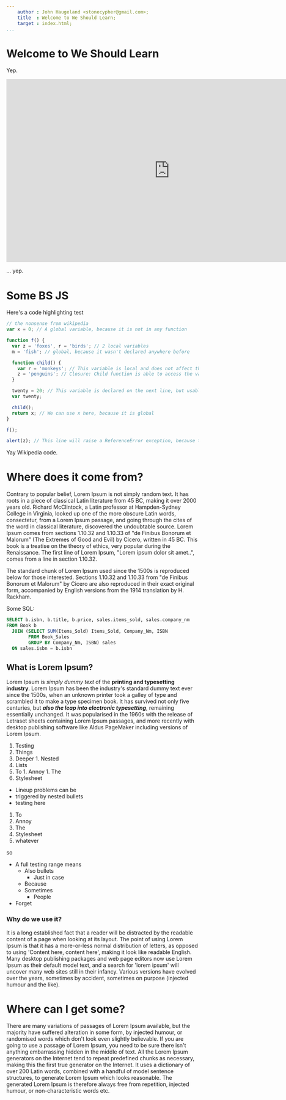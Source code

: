 ```yaml
---
    author : John Haugeland <stonecypher@gmail.com>;
    title  : Welcome to We Should Learn;
    target : index.html;
...
```


# Welcome to We Should Learn

Yep.

<iframe width="854" height="480" src="https://www.youtube.com/embed/QrGrOK8oZG8" frameborder="0" allowfullscreen></iframe>

... yep.


# Some BS JS

Here's a code highlighting test

```javascript
// the nonsense from wikipedia
var x = 0; // A global variable, because it is not in any function

function f() {
  var z = 'foxes', r = 'birds'; // 2 local variables
  m = 'fish'; // global, because it wasn't declared anywhere before

  function child() {
    var r = 'monkeys'; // This variable is local and does not affect the "birds" r of the parent function.
    z = 'penguins'; // Closure: Child function is able to access the variables of the parent function.
  }

  twenty = 20; // This variable is declared on the next line, but usable anywhere in the function, even before, as here
  var twenty;

  child();
  return x; // We can use x here, because it is global
}

f();

alert(z); // This line will raise a ReferenceError exception, because the value of z is no longer available
```

Yay Wikipedia code.

# Where does it come from?

Contrary to popular belief, Lorem Ipsum is not simply random text. It has roots in a piece of classical Latin literature from 45 BC, making it over 2000 years old. Richard McClintock, a Latin professor at Hampden-Sydney College in Virginia, looked up one of the more obscure Latin words, consectetur, from a Lorem Ipsum passage, and going through the cites of the word in classical literature, discovered the undoubtable source. Lorem Ipsum comes from sections 1.10.32 and 1.10.33 of "de Finibus Bonorum et Malorum" (The Extremes of Good and Evil) by Cicero, written in 45 BC. This book is a treatise on the theory of ethics, very popular during the Renaissance. The first line of Lorem Ipsum, "Lorem ipsum dolor sit amet..", comes from a line in section 1.10.32.

The standard chunk of Lorem Ipsum used since the 1500s is reproduced below for those interested. Sections 1.10.32 and 1.10.33 from "de Finibus Bonorum et Malorum" by Cicero are also reproduced in their exact original form, accompanied by English versions from the 1914 translation by H. Rackham.

Some SQL:

```sql
SELECT b.isbn, b.title, b.price, sales.items_sold, sales.company_nm
FROM Book b
  JOIN (SELECT SUM(Items_Sold) Items_Sold, Company_Nm, ISBN
        FROM Book_Sales
        GROUP BY Company_Nm, ISBN) sales
  ON sales.isbn = b.isbn
```

## What is Lorem Ipsum?

Lorem Ipsum is *simply dummy text* of the **printing and typesetting industry**. Lorem Ipsum has been the industry's standard dummy text ever since the 1500s, when an unknown printer took a galley of type and scrambled it to make a type specimen book. It has survived not only five centuries, but ***also the leap into electronic typesetting***, remaining essentially unchanged. It was popularised in the 1960s with the release of Letraset sheets containing Lorem Ipsum passages, and more recently with desktop publishing software like Aldus PageMaker including versions of Lorem Ipsum.

1. Testing
1. Things
  1. Deeper
    1. Nested
  1. Lists
  1. To
    1. Annoy
    1. The
1. Stylesheet
  * Lineup problems can be
  * triggered by nested bullets
  * testing here
1. To
  1. Annoy
  1. The
  1. Stylesheet
1. whatever

so

* A full testing range means
  * Also bullets
    * Just in case
  * Because
  * Sometimes
    * People
* Forget

### Why do we use it?

It is a long established fact that a reader will be distracted by the readable content of a page when looking at its layout. The point of using Lorem Ipsum is that it has a more-or-less normal distribution of letters, as opposed to using 'Content here, content here', making it look like readable English. Many desktop publishing packages and web page editors now use Lorem Ipsum as their default model text, and a search for 'lorem ipsum' will uncover many web sites still in their infancy. Various versions have evolved over the years, sometimes by accident, sometimes on purpose (injected humour and the like).

# Where can I get some?

There are many variations of passages of Lorem Ipsum available, but the majority have suffered alteration in some form, by injected humour, or randomised words which don't look even slightly believable. If you are going to use a passage of Lorem Ipsum, you need to be sure there isn't anything embarrassing hidden in the middle of text. All the Lorem Ipsum generators on the Internet tend to repeat predefined chunks as necessary, making this the first true generator on the Internet. It uses a dictionary of over 200 Latin words, combined with a handful of model sentence structures, to generate Lorem Ipsum which looks reasonable. The generated Lorem Ipsum is therefore always free from repetition, injected humour, or non-characteristic words etc.